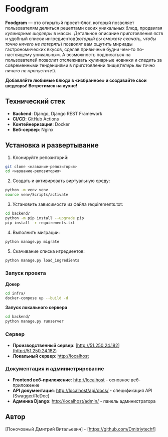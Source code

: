 # Foodgram

**Foodgram** — это открытый проект-блог, который позволяет пользователям делиться рецептами своих уникальных блюд, продвигая *кулинарные шедевры* в массы. 
Детальное описание приготовления яств и удобный список ингредиентов(*который вы сможете скачать, чтобы точно ничего не потерять*) позволят вам ощутить мириады гастрономических вкусов, сделав привычные будни чем-то по-настоящему уникальным. А возможность подписаться на пользователей позволит отслеживать кулинарные новинки и следить за современными тенденциями в приготовлении пищи(*теперь вы точно ничего не пропустите!*).

**Добавляйте любимые блюда в «избранное» и создавайте свои шедевры! Встретимся на кухне!**


## Технический стек

- **Backend**: Django, Django REST Framework
- **CI/CD**: GitHub Actions
- **Контейнеризация**: Docker
- **Веб-сервер**: Nginx

## Установка и развертывание

1. Клонируйте репозиторий:
```bash
git clone <название-репозитория>
cd <название-репозитория>
```
2. Создать и активировать виртуальную среду:
```bash
python -m venv venv
source venv/Scripts/activate
```
3. Установить зависимости из файла requirements.txt:
```bash
cd backend/
python -m pip install --upgrade pip
pip install -r requirements.txt
```
4. Выполнить миграции:
```bash
python manage.py migrate
```
5. Скачивание списка игредиентов:
```bash
python manage.py load_ingredients
```

### Запуск проекта
**Докер**
```bash
cd infra/
docker-compose up --build -d
```
**Запуск локального сервера**
```bash
cd backend/
python manage.py runserver
```

### Сервер
- **Производственный сервер**: [http://51.250.24.182](http://51.250.24.182)
- **Локальный сервер**: [http://localhost](http://localhost)

### Документация и администрирование
- **Frontend веб-приложение**: [http://localhost](http://localhost) - основное веб-приложение
- **API документация**: [http://localhost/api/docs/](http://localhost/api/docs/) - спецификация API (Swagger/ReDoc)
- **Админка Django**: [http://localhost/admin/](http://localhost/admin/) - панель администратора

## Автор
[Поночовный Дмитрий Витальевич] - [https://github.com/Dmitriytechf]
